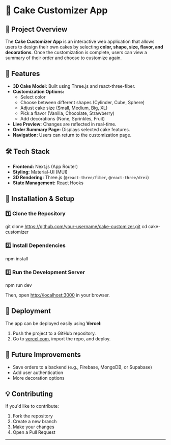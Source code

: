 # 🍰 Cake Customizer App

## 🚀 Project Overview

The **Cake Customizer App** is an interactive web application that allows users to design their own cakes by selecting **color, shape, size, flavor, and decorations**. Once the customization is complete, users can view a summary of their order and choose to customize again.

## 🎨 Features

- **3D Cake Model:** Built using Three.js and react-three-fiber.
- **Customization Options:**
  - Select color
  - Choose between different shapes (Cylinder, Cube, Sphere)
  - Adjust cake size (Small, Medium, Big, XL)
  - Pick a flavor (Vanilla, Chocolate, Strawberry)
  - Add decorations (None, Sprinkles, Fruit)
- **Live Preview:** Changes are reflected in real-time.
- **Order Summary Page:** Displays selected cake features.
- **Navigation:** Users can return to the customization page.

## 🛠️ Tech Stack

- **Frontend:** Next.js (App Router)
- **Styling:** Material-UI (MUI)
- **3D Rendering:** Three.js (`@react-three/fiber`, `@react-three/drei`)
- **State Management:** React Hooks

## 🔧 Installation & Setup

### 1️⃣ Clone the Repository

git clone https://github.com/your-username/cake-customizer.git
cd cake-customizer

### 2️⃣ Install Dependencies

npm install

### 3️⃣ Run the Development Server

npm run dev

Then, open [http://localhost:3000](http://localhost:3000) in your browser.

## 🚀 Deployment

The app can be deployed easily using **Vercel**:

1. Push the project to a GitHub repository.
2. Go to [vercel.com](https://vercel.com/), import the repo, and deploy.

## 📌 Future Improvements

- Save orders to a backend (e.g., Firebase, MongoDB, or Supabase)
- Add user authentication
- More decoration options

## 💡 Contributing

If you'd like to contribute:

1. Fork the repository
2. Create a new branch
3. Make your changes
4. Open a Pull Request

---
